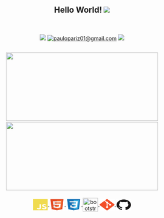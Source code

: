 

<h2 align="center">Hello World!
  <img src="https://raw.githubusercontent.com/iampavangandhi/iampavangandhi/master/gifs/Hi.gif" 
         width="30px">
</h2>


<div align="center"><br><br>
<!-- Linkedin -->
  <a href="" target="_blank"><img height="25" src="https://img.shields.io/badge/LinkedIn-0077B5?style=for-the-badge&logo=linkedin&logoColor=white" target="_blank" style="vertical-align:top margin:6px 4px"></a> 
  <!-- gmail -->
  <a href = "https://mail.google.com/mail/u/0/?fs=1&tf=cm&source=mailto&to=paulopariz01@gmail.com"><img height="25" title="paulopariz01@gmail.com" src="https://img.shields.io/badge/Gmail-D14836?style=for-the-badge&logo=gmail&logoColor=white" style="vertical-align:top margin:6px 4px"></a>
<!-- instagram -->
  <a href="https://www.instagram.com/parizpaulo_/" target="_blank"><img height="25" src="https://img.shields.io/badge/Instagram-E4405F?style=for-the-badge&logo=instagram&logoColor=white" style="vertical-align:top margin:6px 4px"></a>

 




##

<div align="center">
  <a href="https://github.com/paulopariz">
  <img height="180em" width="400px" src="https://github-readme-stats.vercel.app/api?username=paulopariz&show_icons=true&theme=react&include_all_commits=true&count_private=true"/>
  <img height="180em" width="400px" src="https://github-readme-stats.vercel.app/api/top-langs/?username=paulopariz&layout=compact&langs_count=7&theme=react"/>
</div>
  

  
  
  <div align="center"><br>
  
  <img align="center" height="30" title="javascript" width="40" src="https://raw.githubusercontent.com/devicons/devicon/master/icons/javascript/javascript-plain.svg">
  <img align="center" height="30" title="html 5" width="40" src="https://raw.githubusercontent.com/devicons/devicon/master/icons/html5/html5-original.svg">
  <img align="center" height="30" title="css3" width="40" src="https://raw.githubusercontent.com/devicons/devicon/master/icons/css3/css3-original.svg">
  <img align="center" height="36" title="bootstrap" width="40" src="https://cdn.jsdelivr.net/gh/devicons/devicon/icons/bootstrap/bootstrap-original.svg">
  <img align="center" height="30" title="git" width="40" src="https://raw.githubusercontent.com/devicons/devicon/master/icons/git/git-original.svg">
  <img align="center" height="30" title="github" width="40" src="https://raw.githubusercontent.com/devicons/devicon/master/icons/github/github-original.svg">
    
</div>
  
  

